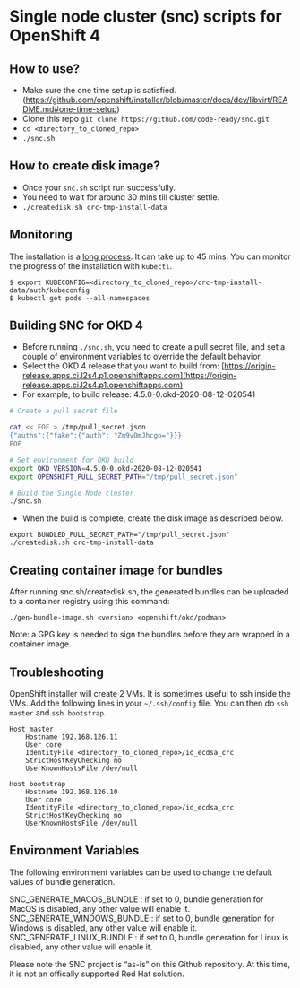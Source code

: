# Single node cluster (snc) scripts for OpenShift 4 

## How to use?
- Make sure the one time setup is satisfied. (https://github.com/openshift/installer/blob/master/docs/dev/libvirt/README.md#one-time-setup)
- Clone this repo `git clone https://github.com/code-ready/snc.git`
- `cd <directory_to_cloned_repo>`
- `./snc.sh`

## How to create disk image?
- Once your `snc.sh` script run successfully.
- You need to wait for around 30 mins till cluster settle.
- `./createdisk.sh crc-tmp-install-data`

## Monitoring

The installation is a [long process](https://github.com/openshift/installer/blob/master/docs/user/overview.md#cluster-installation-process). It can take up to 45 mins.
You can monitor the progress of the installation with `kubectl`.

```
$ export KUBECONFIG=<directory_to_cloned_repo>/crc-tmp-install-data/auth/kubeconfig
$ kubectl get pods --all-namespaces
```

## Building SNC for OKD 4
- Before running `./snc.sh`, you need to create a pull secret file, and set a couple of environment variables to override the default behavior.
- Select the OKD 4 release that you want to build from: [https://origin-release.apps.ci.l2s4.p1.openshiftapps.com](https://origin-release.apps.ci.l2s4.p1.openshiftapps.com)
- For example, to build release: 4.5.0-0.okd-2020-08-12-020541

```bash
# Create a pull secret file

cat << EOF > /tmp/pull_secret.json
{"auths":{"fake":{"auth": "Zm9vOmJhcgo="}}}
EOF

# Set environment for OKD build
export OKD_VERSION=4.5.0-0.okd-2020-08-12-020541
export OPENSHIFT_PULL_SECRET_PATH="/tmp/pull_secret.json"

# Build the Single Node cluster
./snc.sh
```

- When the build is complete, create the disk image as described below.

```
export BUNDLED_PULL_SECRET_PATH="/tmp/pull_secret.json"
./createdisk.sh crc-tmp-install-data
```

## Creating container image for bundles

After running snc.sh/createdisk.sh, the generated bundles can be uploaded to a container registry using this command:

```
./gen-bundle-image.sh <version> <openshift/okd/podman>
```

Note: a GPG key is needed to sign the bundles before they are wrapped in a container image.

## Troubleshooting

OpenShift installer will create 2 VMs. It is sometimes useful to ssh inside the VMs.
Add the following lines in your `~/.ssh/config` file. You can then do `ssh master` and `ssh bootstrap`.

```
Host master
    Hostname 192.168.126.11
    User core
    IdentityFile <directory_to_cloned_repo>/id_ecdsa_crc
    StrictHostKeyChecking no
    UserKnownHostsFile /dev/null

Host bootstrap
    Hostname 192.168.126.10
    User core
    IdentityFile <directory_to_cloned_repo>/id_ecdsa_crc
    StrictHostKeyChecking no
    UserKnownHostsFile /dev/null
```

## Environment Variables

The following environment variables can be used to change the default values of bundle generation.

SNC_GENERATE_MACOS_BUNDLE : if set to 0, bundle generation for MacOS is disabled, any other value will enable it.
SNC_GENERATE_WINDOWS_BUNDLE : if set to 0, bundle generation for Windows is disabled, any other value will enable it.
SNC_GENERATE_LINUX_BUNDLE : if set to 0, bundle generation for Linux is disabled, any other value will enable it.

Please note the SNC project is “as-is” on this Github repository. At this time, it is not an offically supported Red Hat solution.
